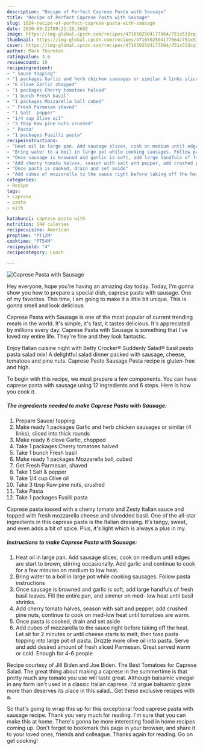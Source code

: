 ```yaml
---
description: "Recipe of Perfect Caprese Pasta with Sausage"
title: "Recipe of Perfect Caprese Pasta with Sausage"
slug: 1024-recipe-of-perfect-caprese-pasta-with-sausage
date: 2020-08-22T09:21:20.360Z
image: https://img-global.cpcdn.com/recipes/4716502504177664/751x532cq70/caprese-pasta-with-sausage-recipe-main-photo.jpg
thumbnail: https://img-global.cpcdn.com/recipes/4716502504177664/751x532cq70/caprese-pasta-with-sausage-recipe-main-photo.jpg
cover: https://img-global.cpcdn.com/recipes/4716502504177664/751x532cq70/caprese-pasta-with-sausage-recipe-main-photo.jpg
author: Mark Thornton
ratingvalue: 3.6
reviewcount: 10
recipeingredient:
- " Sauce topping"
- "1 packages Garlic and herb chicken sausages or similar 4 links sliced into thick rounds"
- "6 clove Garlic chopped"
- "1 packages Cherry tomatoes halved"
- "1 bunch Fresh basil"
- "1 packages Mozzarella ball cubed"
- " Fresh Parmesan shaved"
- "1 Salt  pepper"
- "1/4 cup Olive oil"
- "3 tbsp Raw pine nuts crushed"
- " Pasta"
- "1 packages Fusilli pasta"
recipeinstructions:
- "Heat oil in large pan. Add sausage slices, cook on medium until edges are start to brown, stirring occasionally.  Add garlic and continue to cook for a few minutes on medium to low heat."
- "Bring water to a boil in large pot while cooking sausages. Follow pasta instructions"
- "Once sausage is browned and garlic is soft, add large handfuls of fresh basil leaves. Fill the entire pan, and simmer on med- low heat until basil shrinks."
- "Add cherry tomato halves, season with salt and pepper, add crushed pine nuts, continue to cook on med-low heat until tomatoes are warm."
- "Once pasta is cooked, drain and set aside"
- "Add cubes of mozzarella to the sauce right before taking off the heat. Let sit for 2 minutes or until cheese starts to melt, then toss pasta topping into large pot of pasta. Drizzle more olive oil into pasta. Serve and add desired amount of fresh sliced Parmesan. Great served warm or cold. Enough for 4-6 people"
categories:
- Recipe
tags:
- caprese
- pasta
- with

katakunci: caprese pasta with 
nutrition: 144 calories
recipecuisine: American
preptime: "PT12M"
cooktime: "PT54M"
recipeyield: "4"
recipecategory: Lunch

---
```



![Caprese Pasta with Sausage](https://img-global.cpcdn.com/recipes/4716502504177664/751x532cq70/caprese-pasta-with-sausage-recipe-main-photo.jpg)

Hey everyone, hope you're having an amazing day today. Today, I'm gonna show you how to prepare a special dish, caprese pasta with sausage. One of my favorites. This time, I am going to make it a little bit unique. This is gonna smell and look delicious.

Caprese Pasta with Sausage is one of the most popular of current trending meals in the world. It's simple, it's fast, it tastes delicious. It's appreciated by millions every day. Caprese Pasta with Sausage is something that I've loved my entire life. They're fine and they look fantastic.

Enjoy Italian cuisine night with Betty Crocker® Suddenly Salad® basil pesto pasta salad mix! A delightful salad dinner packed with sausage, cheese, tomatoes and pine nuts. Caprese Pesto Sausage Pasta recipe is gluten-free and high.


To begin with this recipe, we must prepare a few components. You can have caprese pasta with sausage using 12 ingredients and 6 steps. Here is how you cook it.

<!--inarticleads1-->

##### The ingredients needed to make Caprese Pasta with Sausage:

1. Prepare  Sauce/ topping
1. Make ready 1 packages Garlic and herb chicken sausages or similar (4 links), sliced into thick rounds
1. Make ready 6 clove Garlic, chopped
1. Take 1 packages Cherry tomatoes halved
1. Take 1 bunch Fresh basil
1. Make ready 1 packages Mozzarella ball, cubed
1. Get  Fresh Parmesan, shaved
1. Take 1 Salt &amp; pepper
1. Take 1/4 cup Olive oil
1. Take 3 tbsp Raw pine nuts, crushed
1. Take  Pasta
1. Take 1 packages Fusilli pasta


Caprese pasta tossed with a cherry tomato and Zesty Italian sauce and topped with fresh mozzarella cheese and shredded basil. One of the all-star ingredients in this caprese pasta is the Italian dressing. It&#39;s tangy, sweet, and even adds a bit of spice. Plus, it&#39;s light which is always a plus in my. 

<!--inarticleads2-->

##### Instructions to make Caprese Pasta with Sausage:

1. Heat oil in large pan. Add sausage slices, cook on medium until edges are start to brown, stirring occasionally.  Add garlic and continue to cook for a few minutes on medium to low heat.
1. Bring water to a boil in large pot while cooking sausages. Follow pasta instructions
1. Once sausage is browned and garlic is soft, add large handfuls of fresh basil leaves. Fill the entire pan, and simmer on med- low heat until basil shrinks.
1. Add cherry tomato halves, season with salt and pepper, add crushed pine nuts, continue to cook on med-low heat until tomatoes are warm.
1. Once pasta is cooked, drain and set aside
1. Add cubes of mozzarella to the sauce right before taking off the heat. Let sit for 2 minutes or until cheese starts to melt, then toss pasta topping into large pot of pasta. Drizzle more olive oil into pasta. Serve and add desired amount of fresh sliced Parmesan. Great served warm or cold. Enough for 4-6 people


Recipe courtesy of Jill Biden and Joe Biden. The Best Tomatoes for Caprese Salad. The great thing about making a caprese in the summertime is that pretty much any tomato you use will taste great. Although balsamic vinegar in any form isn&#39;t used in a classic Italian caprese, I&#39;d argue balsamic glaze more than deserves its place in this salad.. Get these exclusive recipes with a. 

So that's going to wrap this up for this exceptional food caprese pasta with sausage recipe. Thank you very much for reading. I'm sure that you can make this at home. There's gonna be more interesting food in home recipes coming up. Don't forget to bookmark this page in your browser, and share it to your loved ones, friends and colleague. Thanks again for reading. Go on get cooking!
